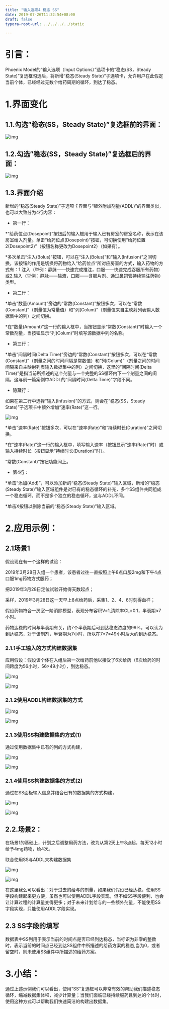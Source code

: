 ```yaml
---
title: "输入选项4 稳态 SS"
date: 2019-07-26T11:32:54+08:00
draft: false
typora-root-url: ../../../../static

---
```


# 引言：

Phoenix Model的“输入选项（Input Options）”选项卡的“稳态(SS，Steady State)”复选框勾选后，将新增“稳态(Steady State)”子选项卡，允许用户在此假定当前个体，已经经过无数个给药周期的循环，到达了稳态。

 

# 1.界面变化

## 1.1.勾选”稳态(SS，Steady State)”复选框前的界面：

![img](/images/输入选项4-稳态-SS/clip_image002.jpg)

 

## 1.2.勾选”稳态(SS，Steady State)”复选框后的界面：

![img](/images/输入选项4-稳态-SS/clip_image004.jpg)

 

## 1.3.界面介绍

新增的“稳态(Steady State)”子选项卡界面与“额外附加剂量(ADDL)”的界面类似，也可以大致分为4行内容：

 

- 第一行：

*“给药位点(Dosepoint)”按钮后的输入框用于输入已有房室的房室名称，表示在该房室给入剂量。单击“给药位点(Dosepoint)”按钮，可切换使用“给药位置2(Dosepoint2)”（按钮名称更改为Dosepoint2）（如果有）。

*多次单击“注入(Bolus)”按钮，可以在“注入(Bolus)”和“输入(Infusion)”之间切换，该按钮的作用是切换将药物给入“给药位点“所对应房室的方式，输入药物的方式有：1.注入（举例：静脉——快速完成推注，口服——快速完成吞服所有药物）或2.输入（举例：静脉——输液，口服——含服片剂、通过鼻饲管持续输注药物）类型。

 

- 第二行：

*单击“数量(Amount)”旁边的“常数(Constant)”按钮多次，可以在“常数(Constant)”（剂量值为常量值）和“列(Colum)”（剂量值来自主映射列表输入数据集中的列）之间切换。

*在“数量(Amount)”这一行的输入框中，当按钮显示“常数(Constant)”时输入一个常数剂量，当按钮显示“列(Colum)”时填写源数据中列的名称。

 

- 第三行：

*单击“间隔时间(Delta Time)”旁边的“常数(Constant)”按钮多次，可以在“常数(Constant)”（剂量之间的时间间隔是常数值）和“列(Colum)”（剂量之间的时间间隔来自主映射列表输入数据集中的列）之间切换，这里的“间隔时间(Delta Time)”是指当前所描述的这个剂量与一个完整的SS循环内下一个剂量之间的间隔，这与前一篇案例中ADDL的“间隔时间(Delta Time)”字段不同。

 

- 隐藏行：

如果在第二行中选择“输入(Infusion)”的方式，则会在”稳态(SS，Steady State)”子选项卡中额外增加“速率(Rate)”这一行。

![img](/images/输入选项4-稳态-SS/clip_image005.png)

*单击“速率(Rate)”按钮多次，可以在“速率(Rate)”和“持续时长(Duration)”之间切换。

*在“速率(Rate)”这一行的输入框中，填写输入速率（按钮显示“速率(Rate)”时）或输入持续时长（按钮显示“持续时长(Duration)”时）。

“常数(Constant)”按钮功能同上。

 

- 第4行：

*单击“添加(Add)”，可以添加新的“稳态(Steady State)”输入区域，新增的“稳态(Steady State)”输入区域组件是对已有的稳态循环的补充，多个SS组件共同组成一个稳态循环，而不是多个独立的稳态循环，这与ADDL不同。

*单击X按钮以删除当前的“稳态(Steady State)”输入区域。

 

# 2.应用示例：

## 2.1场景1

假设现在有一个这样的试验：

2019年3月28日入组一个患者，该患者过往一直按照上午8点口服2mg和下午4点口服1mg药物方式服药；

把2019年3月28日定位试验开始得天数起点；

采样，2019年3月28日这一天早上8点给药后，采集1、2、4、6时刻得血样；

假设药物符合一房室一阶消除模型，表观分布容积V=1,清除率CL=0.1，半衰期≈7小时。

 

药物达稳的时间与半衰期有关，约7个半衰期后可到达稳态浓度的99%，可以认为到达稳态，对于该制剂，半衰期为7小时，所以在7*7=49小时后大约到达稳态。

 

### 2.1.1手工输入的方式构建数据集

应用假设：假设该个体在入组后第一次给药前他以接受了6次给药（6次给药的时间跨度为56小时，56>49小时），到达稳态。

![img](/images/输入选项4-稳态-SS/clip_image007.jpg)

![img](file:///C:/Users/FUYONG~1/AppData/Local/Temp/msohtmlclip1/01/clip_image009.jpg)

 

### 2.1.2使用ADDL构建数据集的方式

![img](/images/输入选项4-稳态-SS/clip_image011.jpg)

 

![[img](/images/输入选项4-稳态-SS/clip_image013.jpg)](file:///C:/Users/FUYONG~1/AppData/Local/Temp/msohtmlclip1/01/clip_image013.jpg)

 

### 2.1.3使用SS构建数据集的方式(1)

通过使用数据集中已有的列的方式构建，

![img](/images/输入选项4-稳态-SS/clip_image015.jpg)

![img](/images/输入选项4-稳态-SS/clip_image017.jpg)

 

### 2.1.4使用SS构建数据集的方式(2)

通过在SS面板输入信息并结合已有的数据集的方式构建，

![img](/images/输入选项4-稳态-SS/clip_image019.jpg)

 

![img](/images/输入选项4-稳态-SS/clip_image017-1564112653843.jpg)

 

## 2.2.场景2：

在场景1的基础上，计划之后调整用药方法，改为从第2天上午8点起，每天12小时给予4mg药物，给4次。

联合使用SS与ADDL来构建数据集

![img](/images/输入选项4-稳态-SS/clip_image021-1564112677180.jpg)

 

![img](/images/输入选项4-稳态-SS/clip_image023.jpg)

在这里我么可以看出：对于过去的给与的剂量，如果我们假设已经达稳，使用SS字段构建起来更方便，虽然也可以使用ADDL字段实现，但不如SS字段便利，也会让计算过程的计算量变得更多；对于未来计划给与的一些额外剂量，不能使用SS字段实现，只能使用ADDL字段实现。

 

## 2.3 SS字段的填写

数据表中SS列用于表示当前的时间点是否已经到达稳态，当标识为非零的整数时，表示当前的时间点已经到达SS组件中所描述的给药方案的稳态,当为0，或者留空时，则未使用SS组件中所描述的给药方案。

 

# 3.小结：

通过上述示例我们可以看出，使用“SS“复选框可以非常有效的帮助我们描述稳态循环，缩减数据集体积，减少计算量；当我们面临已经持续服药且到达的个体时，使用这种方式可以帮助我们快速简洁的构建出数据集。